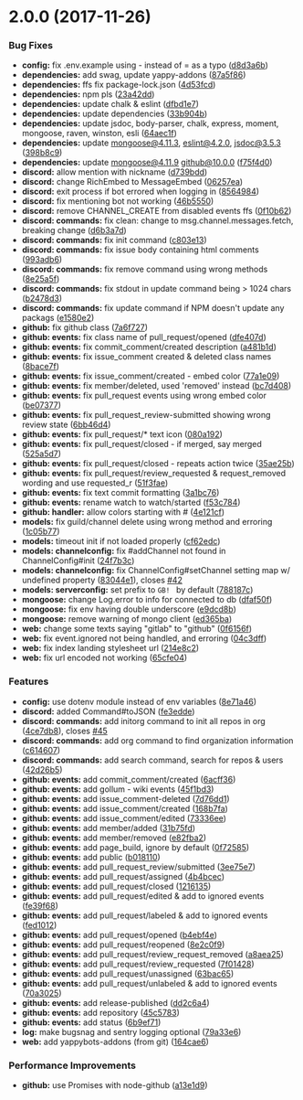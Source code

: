 <a name="2.0.0"></a>
# 2.0.0 (2017-11-26)


### Bug Fixes

* **config:** fix .env.example using - instead of = as a typo ([d8d3a6b](https://github.com/YappyBots/YappyGitHub/commit/d8d3a6b))
* **dependencies:** add swag, update yappy-addons ([87a5f86](https://github.com/YappyBots/YappyGitHub/commit/87a5f86))
* **dependencies:** ffs fix package-lock.json ([4d53fcd](https://github.com/YappyBots/YappyGitHub/commit/4d53fcd))
* **dependencies:** npm pls ([23a42dd](https://github.com/YappyBots/YappyGitHub/commit/23a42dd))
* **dependencies:** update chalk & eslint ([dfbd1e7](https://github.com/YappyBots/YappyGitHub/commit/dfbd1e7))
* **dependencies:** update dependencies ([33b904b](https://github.com/YappyBots/YappyGitHub/commit/33b904b))
* **dependencies:** update jsdoc, body-parser, chalk, express, moment, mongoose, raven, winston, esli ([64aec1f](https://github.com/YappyBots/YappyGitHub/commit/64aec1f))
* **dependencies:** update mongoose@4.11.3, eslint@4.2.0, jsdoc@3.5.3 ([398b8c9](https://github.com/YappyBots/YappyGitHub/commit/398b8c9))
* **dependencies:** update mongoose@4.11.9 github@10.0.0 ([f75f4d0](https://github.com/YappyBots/YappyGitHub/commit/f75f4d0))
* **discord:** allow mention with nickname ([d739bdd](https://github.com/YappyBots/YappyGitHub/commit/d739bdd))
* **discord:** change RichEmbed to MessageEmbed ([06257ea](https://github.com/YappyBots/YappyGitHub/commit/06257ea))
* **discord:** exit process if bot errored when logging in ([8564984](https://github.com/YappyBots/YappyGitHub/commit/8564984))
* **discord:** fix mentioning bot not working ([46b5550](https://github.com/YappyBots/YappyGitHub/commit/46b5550))
* **discord:** remove CHANNEL_CREATE from disabled events ffs ([0f10b62](https://github.com/YappyBots/YappyGitHub/commit/0f10b62))
* **discord: commands:** fix clean: change to msg.channel.messages.fetch, breaking change ([d6b3a7d](https://github.com/YappyBots/YappyGitHub/commit/d6b3a7d))
* **discord: commands:** fix init command ([c803e13](https://github.com/YappyBots/YappyGitHub/commit/c803e13))
* **discord: commands:** fix issue body containing html comments ([993adb6](https://github.com/YappyBots/YappyGitHub/commit/993adb6))
* **discord: commands:** fix remove command using wrong methods ([8e25a5f](https://github.com/YappyBots/YappyGitHub/commit/8e25a5f))
* **discord: commands:** fix stdout in update command being > 1024 chars ([b2478d3](https://github.com/YappyBots/YappyGitHub/commit/b2478d3))
* **discord: commands:** fix update command if NPM doesn't update any packags ([e1580e2](https://github.com/YappyBots/YappyGitHub/commit/e1580e2))
* **github:** fix github class ([7a6f727](https://github.com/YappyBots/YappyGitHub/commit/7a6f727))
* **github: events:** fix class name of pull_request/opened ([dfe407d](https://github.com/YappyBots/YappyGitHub/commit/dfe407d))
* **github: events:** fix commit_comment/created description ([a481b1d](https://github.com/YappyBots/YappyGitHub/commit/a481b1d))
* **github: events:** fix issue_comment created & deleted class names ([8bace7f](https://github.com/YappyBots/YappyGitHub/commit/8bace7f))
* **github: events:** fix issue_comment/created - embed color ([77a1e09](https://github.com/YappyBots/YappyGitHub/commit/77a1e09))
* **github: events:** fix member/deleted, used 'removed' instead ([bc7d408](https://github.com/YappyBots/YappyGitHub/commit/bc7d408))
* **github: events:** fix pull_request events using wrong embed color ([be07377](https://github.com/YappyBots/YappyGitHub/commit/be07377))
* **github: events:** fix pull_request_review-submitted showing wrong review state ([6bb46d4](https://github.com/YappyBots/YappyGitHub/commit/6bb46d4))
* **github: events:** fix pull_request/* text icon ([080a192](https://github.com/YappyBots/YappyGitHub/commit/080a192))
* **github: events:** fix pull_request/closed - if merged, say merged ([525a5d7](https://github.com/YappyBots/YappyGitHub/commit/525a5d7))
* **github: events:** fix pull_request/closed - repeats action twice ([35ae25b](https://github.com/YappyBots/YappyGitHub/commit/35ae25b))
* **github: events:** fix pull_request/review_requested & request_removed wording and use requested_r ([51f3fae](https://github.com/YappyBots/YappyGitHub/commit/51f3fae))
* **github: events:** fix text commit formatting ([3a1bc76](https://github.com/YappyBots/YappyGitHub/commit/3a1bc76))
* **github: events:** rename watch to watch/started ([f53c784](https://github.com/YappyBots/YappyGitHub/commit/f53c784))
* **github: handler:** allow colors starting with # ([4e121cf](https://github.com/YappyBots/YappyGitHub/commit/4e121cf))
* **models:** fix guild/channel delete using wrong method and erroring ([1c05b77](https://github.com/YappyBots/YappyGitHub/commit/1c05b77))
* **models:** timeout init if not loaded properly ([cf62edc](https://github.com/YappyBots/YappyGitHub/commit/cf62edc))
* **models: channelconfig:** fix #addChannel not found in ChannelConfig#init ([24f7b3c](https://github.com/YappyBots/YappyGitHub/commit/24f7b3c))
* **models: channelconfig:** fix ChannelConfig#setChannel setting map w/ undefined property ([83044e1](https://github.com/YappyBots/YappyGitHub/commit/83044e1)), closes [#42](https://github.com/YappyBots/YappyGitHub/issues/42)
* **models: serverconfig:** set prefix to `GB! ` by default ([788187c](https://github.com/YappyBots/YappyGitHub/commit/788187c))
* **mongoose:** change Log.error to info for connected to db ([dfaf50f](https://github.com/YappyBots/YappyGitHub/commit/dfaf50f))
* **mongoose:** fix env having double underscore ([e9dcd8b](https://github.com/YappyBots/YappyGitHub/commit/e9dcd8b))
* **mongoose:** remove warning of mongo client ([ed365ba](https://github.com/YappyBots/YappyGitHub/commit/ed365ba))
* **web:** change some texts saying "gitlab" to "github" ([0f6156f](https://github.com/YappyBots/YappyGitHub/commit/0f6156f))
* **web:** fix event.ignored not being handled, and erroring ([04c3dff](https://github.com/YappyBots/YappyGitHub/commit/04c3dff))
* **web:** fix index landing stylesheet url ([214e8c2](https://github.com/YappyBots/YappyGitHub/commit/214e8c2))
* **web:** fix url encoded not working ([65cfe04](https://github.com/YappyBots/YappyGitHub/commit/65cfe04))


### Features

* **config:** use dotenv module instead of env variables ([8e71a46](https://github.com/YappyBots/YappyGitHub/commit/8e71a46))
* **discord:** added Command#toJSON ([fe3edde](https://github.com/YappyBots/YappyGitHub/commit/fe3edde))
* **discord: commands:** add initorg command to init all repos in org ([4ce7db8](https://github.com/YappyBots/YappyGitHub/commit/4ce7db8)), closes [#45](https://github.com/YappyBots/YappyGitHub/issues/45)
* **discord: commands:** add org command to find organization information ([c614607](https://github.com/YappyBots/YappyGitHub/commit/c614607))
* **discord: commands:** add search command, search for repos & users ([42d26b5](https://github.com/YappyBots/YappyGitHub/commit/42d26b5))
* **github: events:** add commit_comment/created ([6acff36](https://github.com/YappyBots/YappyGitHub/commit/6acff36))
* **github: events:** add gollum - wiki events ([45f1bd3](https://github.com/YappyBots/YappyGitHub/commit/45f1bd3))
* **github: events:** add issue_comment-deleted ([7d76dd1](https://github.com/YappyBots/YappyGitHub/commit/7d76dd1))
* **github: events:** add issue_comment/created ([168b7fa](https://github.com/YappyBots/YappyGitHub/commit/168b7fa))
* **github: events:** add issue_comment/edited ([73336ee](https://github.com/YappyBots/YappyGitHub/commit/73336ee))
* **github: events:** add member/added ([31b75fd](https://github.com/YappyBots/YappyGitHub/commit/31b75fd))
* **github: events:** add member/removed ([e82fba2](https://github.com/YappyBots/YappyGitHub/commit/e82fba2))
* **github: events:** add page_build, ignore by default ([0f72585](https://github.com/YappyBots/YappyGitHub/commit/0f72585))
* **github: events:** add public ([b018110](https://github.com/YappyBots/YappyGitHub/commit/b018110))
* **github: events:** add pull_request_review/submitted ([3ee75e7](https://github.com/YappyBots/YappyGitHub/commit/3ee75e7))
* **github: events:** add pull_request/assigned ([4b4bcec](https://github.com/YappyBots/YappyGitHub/commit/4b4bcec))
* **github: events:** add pull_request/closed ([1216135](https://github.com/YappyBots/YappyGitHub/commit/1216135))
* **github: events:** add pull_request/edited & add to ignored events ([fe39f68](https://github.com/YappyBots/YappyGitHub/commit/fe39f68))
* **github: events:** add pull_request/labeled & add to ignored events ([fed1012](https://github.com/YappyBots/YappyGitHub/commit/fed1012))
* **github: events:** add pull_request/opened ([b4ebf4e](https://github.com/YappyBots/YappyGitHub/commit/b4ebf4e))
* **github: events:** add pull_request/reopened ([8e2c0f9](https://github.com/YappyBots/YappyGitHub/commit/8e2c0f9))
* **github: events:** add pull_request/review_request_removed ([a8aea25](https://github.com/YappyBots/YappyGitHub/commit/a8aea25))
* **github: events:** add pull_request/review_requested ([7f01428](https://github.com/YappyBots/YappyGitHub/commit/7f01428))
* **github: events:** add pull_request/unassigned ([63bac65](https://github.com/YappyBots/YappyGitHub/commit/63bac65))
* **github: events:** add pull_request/unlabeled & add to ignored events ([70a3025](https://github.com/YappyBots/YappyGitHub/commit/70a3025))
* **github: events:** add release-published ([dd2c6a4](https://github.com/YappyBots/YappyGitHub/commit/dd2c6a4))
* **github: events:** add repository ([45c5783](https://github.com/YappyBots/YappyGitHub/commit/45c5783))
* **github: events:** add status ([6b9ef71](https://github.com/YappyBots/YappyGitHub/commit/6b9ef71))
* **log:** make bugsnag and sentry logging optional ([79a33e6](https://github.com/YappyBots/YappyGitHub/commit/79a33e6))
* **web:** add yappybots-addons (from git) ([164cae6](https://github.com/YappyBots/YappyGitHub/commit/164cae6))


### Performance Improvements

* **github:** use Promises with node-github ([a13e1d9](https://github.com/YappyBots/YappyGitHub/commit/a13e1d9))



